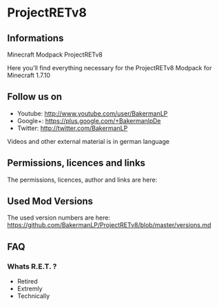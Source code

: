 # ProjectRETv8
## Informations
Minecraft Modpack ProjectRETv8

Here you'll find everything necessary for the ProjectRETv8 Modpack for Minecraft 1.7.10

## Follow us on
* Youtube: http://www.youtube.com/user/BakermanLP
* Google+: https://plus.google.com/+BakermanlpDe
* Twitter: http://twitter.com/BakermanLP

Videos and other external material is in german language 

## Permissions, licences and links
The permissions, licences, author and links are here:


## Used Mod Versions
The used version numbers are here:
<https://github.com/BakermanLP/ProjectRETv8/blob/master/versions.md>

## FAQ
### Whats R.E.T. ?
* Retired
* Extremly
* Technically
